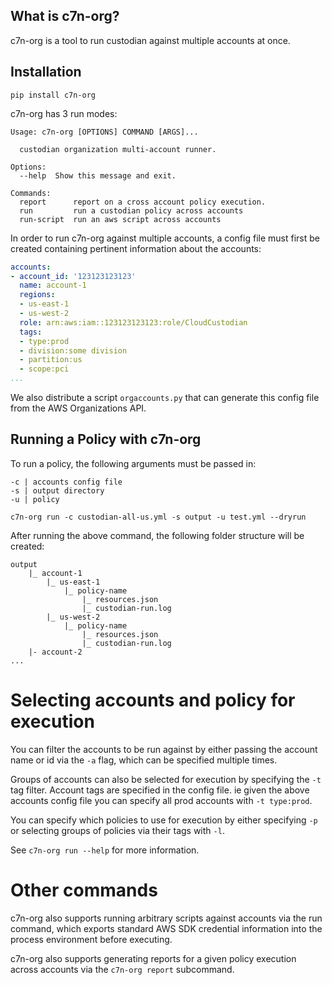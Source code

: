 ## What is c7n-org?

c7n-org is a tool to run custodian against multiple accounts at once.

## Installation

```shell
pip install c7n-org
```

c7n-org has 3 run modes:

```shell
Usage: c7n-org [OPTIONS] COMMAND [ARGS]...

  custodian organization multi-account runner.

Options:
  --help  Show this message and exit.

Commands:
  report      report on a cross account policy execution.
  run         run a custodian policy across accounts
  run-script  run an aws script across accounts
```

In order to run c7n-org against multiple accounts, a config file must first be created containing pertinent information about the accounts:

```yaml
accounts:
- account_id: '123123123123'
  name: account-1
  regions:
  - us-east-1
  - us-west-2
  role: arn:aws:iam::123123123123:role/CloudCustodian
  tags:
  - type:prod
  - division:some division
  - partition:us
  - scope:pci
...
```

We also distribute a script `orgaccounts.py` that can generate this config file
from the AWS Organizations API.

## Running a Policy with c7n-org

To run a policy, the following arguments must be passed in:

```shell
-c | accounts config file
-s | output directory
-u | policy
```


```shell
c7n-org run -c custodian-all-us.yml -s output -u test.yml --dryrun
```

After running the above command, the following folder structure will be created:

```
output
    |_ account-1
        |_ us-east-1
            |_ policy-name
                |_ resources.json
                |_ custodian-run.log
        |_ us-west-2
            |_ policy-name
                |_ resources.json
                |_ custodian-run.log
    |- account-2
...
```

# Selecting accounts and policy for execution

You can filter the accounts to be run against by either passing the account name or id
via the `-a` flag, which can be specified multiple times.

Groups of accounts can also be selected for execution by specifying the `-t` tag filter.
Account tags are specified in the config file. ie given the above accounts config file
you can specify all prod accounts with `-t type:prod`.

You can specify which policies to use for execution by either specifying `-p` or selecting
groups of policies via their tags with `-l`.


See `c7n-org run --help` for more information.

# Other commands

c7n-org also supports running arbitrary scripts against accounts via the run command, which
exports standard AWS SDK credential information into the process environment before executing.

c7n-org also supports generating reports for a given policy execution across accounts via
the `c7n-org report` subcommand.

